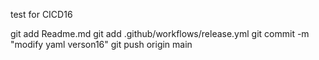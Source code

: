 test for CICD16

git add Readme.md
git add .github/workflows/release.yml
git commit -m "modify yaml verson16"
git push origin main